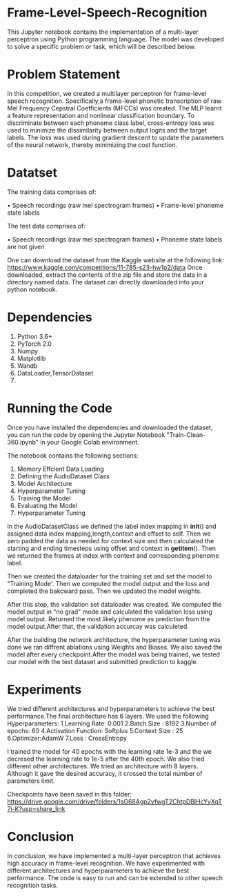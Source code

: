 # Frame-Level-Speech-Recognition

This Jupyter notebook contains the implementation of a multi-layer perceptron using Python programming language. The model was developed to solve a specific problem or task, which will be described below.

# Problem Statement
In this competition, we created a multilayer perceptron for frame-level speech recognition. Specifically,a frame-level phonetic transcription of raw Mel Frequency Cepstral Coefficients (MFCCs) was created. The MLP learnt a feature representation and nonlinear classification boundary. To discriminate between each phoneme class label, cross-entropy loss was used to minimize the dissimilarity between output logits and the target labels. The loss was used during gradient descent to update the parameters of the neural network, thereby minimizing the cost function.

# Datatset
 The training data comprises of:
 
• Speech recordings (raw mel spectrogram frames)
• Frame-level phoneme state labels

The test data comprises of:

• Speech recordings (raw mel spectrogram frames)
• Phoneme state labels are not given

One can download the dataset from the Kaggle website at the following link: https://www.kaggle.com/competitions/11-785-s23-hw1p2/data Once downloaded, extract the contents of the zip file and store the data in a directory named data. The dataset can directly downloaded into your python notebook.

# Dependencies

1. Python 3.6+
2. PyTorch 2.0
3. Numpy
4. Matplotlib
5. Wandb
6. DataLoader,TensorDataset
7. 

# Running the Code
Once you have installed the dependencies and downloaded the dataset, you can run the code by opening the Jupyter Notebook "Train-Clean-360.ipynb" in your Google Colab environment. 

The notebook contains the following sections:

1. Memory Effcient Data Loading
2. Defining the AudioDataset Class
4. Model Architecture
5. Hyperparameter Tuning
6. Training the Model
7. Evaluating the Model
8. Hyperparameter Tuning


In the AudioDatasetClass we defined the label index mapping in __init__() and assigned data index mapping,length,context and offset to self. Then we zero padded the data as needed for context size and then calculated the starting and ending timesteps using offset and context in __getitem__(). Then we returned the frames at index with context and corresponding phenome label.

Then we created the dataloader for the training set and set the model to "Training Mode'. Then we computed the model output and the loss and completed the bakcward pass. Then we updated the model weights.

After this step, the validation set dataloader was created. We computed the model output in "no grad" mode and calculated the validation loss using model output. Returned the most likely phenome as prediction from the model output.After that, the validation accurcay was calculeted.

After the building the network architecture, the hyperparameter tuning was done we ran diffrent ablations using Weights and Biases. We also saved the model after every checkpoint.After the model was being trained, we tested our model with the test dataset and submitted prediction to kaggle.

# Experiments

We tried different architectures and hyperparameters to achieve the best performance.The final architecture has 6 layers. We used the following Hyperparameters: 
1.Learning Rate: 0.001
2.Batch Size : 8192
3.Number of epochs: 60
4.Activation Function: Softplus
5.Context Size : 25
6.Optimizer:AdamW
7.Loss : CrossEntropy

I trained the model for 40 epochs with the learning rate 1e-3 and the we decresed the learning rate to 1e-5 after the 40th epoch.
We also tried different other architectures. We tried an architecture with 8 layers. Although it gave the desired accuracy, it crossed the total number of parameters limit.

Checkpoints have been saved in this folder: https://drive.google.com/drive/folders/1sG68Agp2vfwgT2ChtpDBlHcYyXqT7i-K?usp=share_link

# Conclusion
In conclusion, we have implemented a multi-layer perceptron that achieves high accuracy in frame-level recognition. We have experimented with different architectures and hyperparameters to achieve the best performance. The code is easy to run and can be extended to other speech recognition tasks.




